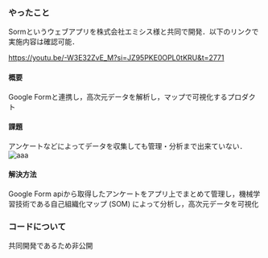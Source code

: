 ### やったこと
Sormというウェブアプリを株式会社エミシス様と共同で開発．以下のリンクで実施内容は確認可能．

https://youtu.be/-W3E32ZvE_M?si=JZ95PKE0OPL0tKRU&t=2771

#### 概要
Google Formと連携し，高次元データを解析し，マップで可視化するプロダクト
#### 課題
アンケートなどによってデータを収集しても管理・分析まで出来ていない．
![aaa](image/slide1.jpg)
#### 解決方法
Google Form apiから取得したアンケートをアプリ上でまとめて管理し，機械学習技術である自己組織化マップ (SOM) によって分析し，高次元データを可視化


### コードについて
共同開発であるため非公開